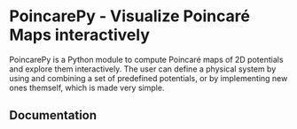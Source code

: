 # PoincarePy - Visualize Poincaré Maps interactively
PoincarePy is a Python module to compute Poincaré maps of 2D potentials and explore them interactively. The user can define a physical system by
using and combining a set of predefined potentials, or by implementing new ones themself, which is made very simple.

Documentation
----------------------
